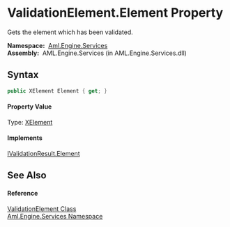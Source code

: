 ValidationElement.Element Property
==================================
Gets the element which has been validated.

  **Namespace:**  [Aml.Engine.Services][1]  
  **Assembly:**  AML.Engine.Services (in AML.Engine.Services.dll)

Syntax
------

```csharp
public XElement Element { get; }
```

#### Property Value
Type: [XElement][2]
#### Implements
[IValidationResult.Element][3]  


See Also
--------

#### Reference
[ValidationElement Class][4]  
[Aml.Engine.Services Namespace][1]  

[1]: ../README.md
[2]: https://docs.microsoft.com/dotnet/api/system.xml.linq.xelement
[3]: ../../Aml.Engine.Services.Interfaces/IValidationResult/Element.md
[4]: README.md
[5]: https://www.automationml.org
[6]: ../../icons/logoShade.png